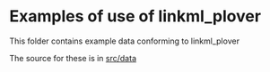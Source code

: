 # Examples of use of linkml_plover

This folder contains example data conforming to linkml_plover

The source for these is in [src/data](../src/data/examples)
